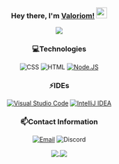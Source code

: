 <div align="center">

### Hey there, I'm [Valoriom!](https://valoriom.gg) <img src="https://media.giphy.com/media/hvRJCLFzcasrR4ia7z/giphy.gif" width="25px">
  
<p align="center">
  <img src="https://discord.c99.nl/widget/theme-4/173092194469675008.png" />
</p>

### 💻Technologies
  ![CSS](https://img.shields.io/badge/CSS3-1572B6?style=for-the-badge&logo=css3&logoColor=white)
  ![HTML](https://img.shields.io/badge/HTML5-E34F26?style=for-the-badge&logo=html5&logoColor=white)
  [![Node.JS](https://img.shields.io/badge/Node.js-339933?style=for-the-badge&logo=nodedotjs&logoColor=white)](https://nodejs.org)

### ⚡IDEs
  [![Visual Studio Code](https://img.shields.io/badge/Visual_Studio_Code-0078D4?style=for-the-badge&logo=visual%20studio%20code&logoColor=white)](https://code.visualstudio.com)
  [![IntelliJ IDEA](https://img.shields.io/badge/IntelliJIDEA-000000.svg?style=for-the-badge&logo=intellij-idea&logoColor=white)](https://www.jetbrains.com/idea)
  
### 📫Contact Information
  [![Email](https://img.shields.io/badge/Email-valorioms@gmail.com-04619f?style=for-the-badge&logo=gmail&logoColor=white)](mailto:valorioms@gmail.com)
  ![Discord](https://img.shields.io/badge/Discord-Valoriom%235820-5865F2?style=for-the-badge&logo=discord&logoColor=white)
</br>  
  
<a href="https://valoriom.gg">
  <img align="center" src="https://github-readme-stats.vercel.app/api/top-langs/?username=ValoriomMX&title_color=ff8d00&text_color=c9cacc&icon_color=2bbc8a&bg_color=202020"/>
</a>

<a href="https://valoriom.gg">
  <img align="center" src="https://github-readme-stats.vercel.app/api?username=ValoriomMX&show_icons=true&line_height=27&count_private=true&title_color=ff8d00&text_color=c9cacc&icon_color=2bbc8a&bg_color=202020"/>
</a>
<br/>
<br/>
</div>
